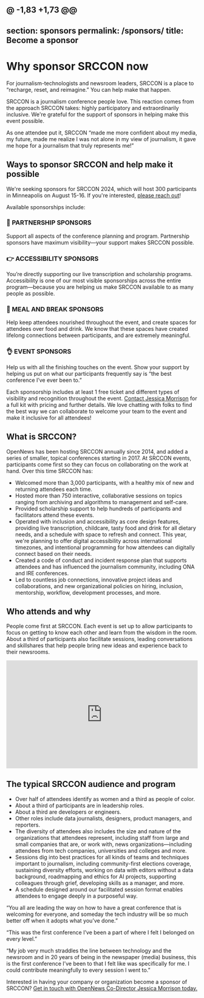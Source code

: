 @ -1,83 +1,73 @@
---
section: sponsors
permalink: /sponsors/
title: Become a sponsor
---

# Why sponsor SRCCON now

For journalism-technologists and newsroom leaders, SRCCON is a place to “recharge, reset, and reimagine.” You can help make that happen.

SRCCON is a journalism conference people love. This reaction comes from the approach SRCCON takes: highly participatory and extraordinarily inclusive. We're grateful for the support of sponsors in helping make this event possible.

As one attendee put it, SRCCON​ “made me more confident about my media, my future, made me realize I was not alone in my view of journalism, it gave me hope for a journalism that truly represents me!”

## Ways to sponsor SRCCON and help make it possible

We're seeking sponsors for SRCCON 2024, which will host 300 participants in Minneapolis on August 15-16. If you're interested, [please reach out](mailto:jessica@opennews.org)!

Available sponsorships include:

### 👏 PARTNERSHIP SPONSORS

Support all aspects of the conference planning and program. Partnership sponsors have maximum visibility—your support makes SRCCON possible.

### 👉 ACCESSIBILITY SPONSORS

You’re directly supporting our live transcription and scholarship programs. Accessibility is one of our most visible sponsorships across the entire program—because you are helping us make SRCCON available to as many people as possible.

### 🙌 MEAL AND BREAK SPONSORS

Help keep attendees nourished throughout the event, and create spaces for attendees over food and drink. We know that these spaces have created lifelong connections between participants, and are extremely meaningful.

### 👌 EVENT SPONSORS

Help us with all the finishing touches on the event. Show your support by helping us put on what our participants frequently say is “the best conference I’ve ever been to.”

Each sponsorship includes at least 1 free ticket and different types of visibility and recognition throughout the event. [Contact Jessica Morrison](mailto:jessica@opennews.org) for a full kit with pricing and further details. We love chatting with folks to find the best way we can collaborate to welcome your team to the event and make it inclusive for all attendees!

## What is SRCCON?

OpenNews has been hosting SRCCON annually since 2014, and added a series of smaller, topical conferences starting in 2017. At SRCCON events, participants come first so they can focus on collaborating on the work at hand. Over this time SRCCON has:

* Welcomed more than 3,000 participants, with a healthy mix of new and returning attendees each time.
* Hosted more than 750 interactive, collaborative sessions on topics ranging from archiving and algorithms to management and self-care.
* Provided scholarship support to help hundreds of participants and facilitators attend these events.
* Operated with inclusion and accessibility as core design features, providing live transcription, childcare, tasty food and drink for all dietary needs, and a schedule with space to refresh and connect. This year, we're planning to offer digital accessibility across international timezones, and intentional programming for how attendees can digitally connect based on their needs.
* Created a code of conduct and incident response plan that supports attendees and has influenced the journalism community, including ONA and IRE conferences.
* Led to countless job connections, innovative project ideas and collaborations, and new organizational policies on hiring, inclusion, mentorship, workflow, development processes, and more.

## Who attends and why

People come first at SRCCON. Each event is set up to allow participants to focus on getting to know each other and learn from the wisdom in the room. About a third of participants also facilitate sessions, leading conversations and skillshares that help people bring new ideas and experience back to their newsrooms.

<style>.embed-container { position: relative; padding-bottom: 56.25%; height: 0; overflow: hidden; max-width: 100%; margin-bottom: 1em; } .embed-container iframe, .embed-container object, .embed-container embed { position: absolute; top: 0; left: 0; width: 100%; height: 100%; }</style><div class='embed-container'><iframe src='https://player.vimeo.com/video/180221748' frameborder='0' webkitAllowFullScreen mozallowfullscreen allowFullScreen></iframe></div>


## The typical SRCCON audience and program

* Over half of attendees identify as women and a third as people of color.
* About a third of participants are in leadership roles.
* About a third are developers or engineers.
* Other roles include data journalists, designers, product managers, and reporters.
* The diversity of attendees also includes the size and nature of the organizations that attendees represent, including staff from large and small companies that are, or work with, news organizations—including attendees from tech companies, universities and colleges and more.
* Sessions dig into best practices for all kinds of teams and techniques important to journalism, including community-first elections coverage, sustaining diversity efforts, working on data with editors without a data background, roadmapping and ethics for AI projects, supporting colleagues through grief, developing skills as a manager, and more.
* A schedule designed around our facilitated session format enables attendees to engage deeply in a purposeful way.

“You all are leading the way on how to have a great conference that is welcoming for everyone, and someday the tech industry will be so much better off when it adopts what you’ve done.”

“This was the first conference I’ve been a part of where I felt I belonged on every level.”

“My job very much straddles the line between technology and the newsroom and in 20 years of being in the newspaper (media) business, this is the first conference I’ve been to that I felt like was specifically for me. I could contribute meaningfully to every session I went to.”

Interested in having your company or organization become a sponsor of SRCCON? [Get in touch with OpenNews Co-Director Jessica Morrison today.](mailto:jessica@opennews.org)